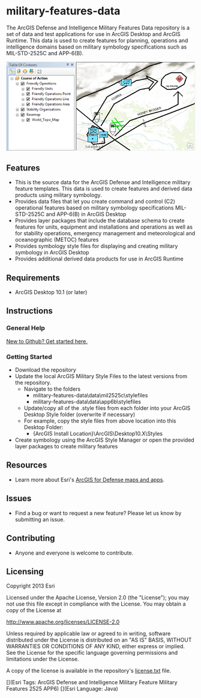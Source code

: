 # military-features-data

The ArcGIS Defense and Intelligence Military Features Data repository is a set of data and test applications for use in ArcGIS Desktop and ArcGIS Runtime. This data is used to create features for planning, operations and intelligence domains based on military symbology specifications such as MIL-STD-2525C and APP-6(B).

![Image of Military Features Data](ScreenShot.png "military-features-data")

## Features

* This is the source data for the ArcGIS Defense and Intelligence military feature templates. This data is used to create features and derived data products using military symbology. 
* Provides data files that let you create command and control (C2) operational features based on military symbology specifications MIL-STD-2525C and APP-6(B) in ArcGIS Desktop
* Provides layer packages that include the database schema to create features for units, equipment and installations and operations as well as for stability operations, emergency management and meteorological and oceanographic (METOC) features
* Provides symbology style files for displaying and creating military symbology in ArcGIS Desktop
* Provides additional derived data products for use in ArcGIS Runtime

## Requirements

* ArcGIS Desktop 10.1 (or later) 

## Instructions

### General Help
[New to Github? Get started here.](http://htmlpreview.github.com/?https://github.com/Esri/esri.github.com/blob/master/help/esri-getting-to-know-github.html)

### Getting Started
* Download the repository
* Update the local ArcGIS Military Style Files to the latest versions from the repository.
    * Navigate to the folders
        *  military-features-data\data\mil2525c\stylefiles
        *  military-features-data\data\app6b\stylefiles
    * Update/copy all of the .style files from each folder into your ArcGIS Desktop Style folder (overwrite if necessary)
    * For example, copy the style files from above location into this Desktop Folder:
    	* {ArcGIS Install Location}\ArcGIS\Desktop10.X\Styles
* Create symbology using the ArcGIS Style Manager or open the provided layer packages to create military features

## Resources

* Learn more about Esri's [ArcGIS for Defense maps and apps](http://resources.arcgis.com/en/communities/defense-and-intelligence/).

## Issues

* Find a bug or want to request a new feature?  Please let us know by submitting an issue.

## Contributing

* Anyone and everyone is welcome to contribute.

## Licensing

Copyright 2013 Esri

Licensed under the Apache License, Version 2.0 (the "License");
you may not use this file except in compliance with the License.
You may obtain a copy of the License at

   http://www.apache.org/licenses/LICENSE-2.0

Unless required by applicable law or agreed to in writing, software
distributed under the License is distributed on an "AS IS" BASIS,
WITHOUT WARRANTIES OR CONDITIONS OF ANY KIND, either express or implied.
See the License for the specific language governing permissions and
limitations under the License.

A copy of the license is available in the repository's
[license.txt](license.txt) file.

[](Esri Tags: ArcGIS Defense and Intelligence Military Feature Military Features 2525 APP6)
[](Esri Language: Java)
